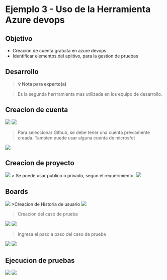 # Ejemplo 3 - Uso de la Herramienta Azure devops

## Objetivo

* Creacion de cuenta gratuita en azure devops
* Identificar elementos del aplitivo, para la gestion de pruebas

## Desarrollo

>**💡 Nota para experto(a)**

> Es la segunda herrramienta mas utilizada en los equipo de desarrollo.


## Creacion de cuenta

 <img src="https://github.com/beduExpert/SW-Testing-Fundamentals-2021/blob/main/Sesion-07/Ejemplo-03/assets/ejemplo_azure_devops_1.png">

 <img src="https://github.com/beduExpert/SW-Testing-Fundamentals-2021/blob/main/Sesion-07/Ejemplo-03/assets/ejemplo_azure_devops_2.png">
 
> Para seleccionar Github, se debe tener una cuenta previamente creada. Tambien puede usar alguna cuenta de microsfot

 <img src="https://github.com/beduExpert/SW-Testing-Fundamentals-2021/blob/main/Sesion-07/Ejemplo-03/assets/ejemplo_azure_devops_3.png">
 
 ## Creacion de proyecto
 
 <img src="https://github.com/beduExpert/SW-Testing-Fundamentals-2021/blob/main/Sesion-07/Ejemplo-03/assets/ejemplo_azure_devops_5.png">
 >  Se puede usar publico o privado, segun el requerimiento.
 <img src="https://github.com/beduExpert/SW-Testing-Fundamentals-2021/blob/main/Sesion-07/Ejemplo-03/assets/ejemplo_azure_devops_6.png">

## Boards
 <img src="https://github.com/beduExpert/SW-Testing-Fundamentals-2021/blob/main/Sesion-07/Ejemplo-03/assets/ejemplo_azure_devops_7.png">
 >Creacion de Historia de usuario
  <img src="https://github.com/beduExpert/SW-Testing-Fundamentals-2021/blob/main/Sesion-07/Ejemplo-03/assets/ejemplo_azure_devops_8.png">
  
  >Creacion del caso de prueba
  
 <img src="https://github.com/beduExpert/SW-Testing-Fundamentals-2021/blob/main/Sesion-07/Ejemplo-03/assets/ejemplo_azure_devops_9.png">
 
 <img src="https://github.com/beduExpert/SW-Testing-Fundamentals-2021/blob/main/Sesion-07/Ejemplo-03/assets/ejemplo_azure_devops_10.png">
 
 >Ingresa el paso a paso del caso de prueba
 
 <img src="https://github.com/beduExpert/SW-Testing-Fundamentals-2021/blob/main/Sesion-07/Ejemplo-03/assets/ejemplo_azure_devops_11.png">
 
 <img src="https://github.com/beduExpert/SW-Testing-Fundamentals-2021/blob/main/Sesion-07/Ejemplo-03/assets/ejemplo_azure_devops_12.png">
      
 ## Ejecucion de pruebas
 <img src="https://github.com/beduExpert/SW-Testing-Fundamentals-2021/blob/main/Sesion-07/Ejemplo-03/assets/ejemplo_azure_devops_13.png">
 
 <img src="https://github.com/beduExpert/SW-Testing-Fundamentals-2021/blob/main/Sesion-07/Ejemplo-03/assets/ejemplo_azure_devops_14.png">
